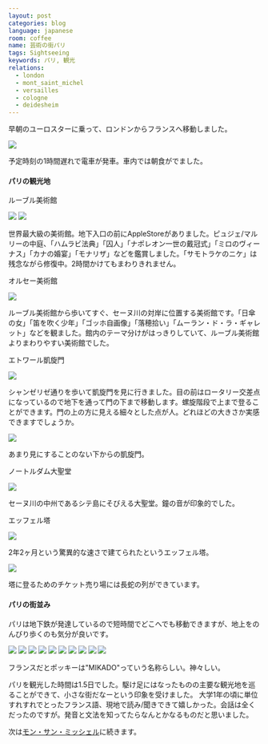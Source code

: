 ```yaml
---
layout: post
categories: blog
language: japanese
room: coffee
name: 芸術の街パリ
tags: Sightseeing
keywords: パリ, 観光
relations:
  - london
  - mont_saint_michel
  - versailles
  - cologne
  - deidesheim
---
```


早朝のユーロスターに乗って、ロンドンからフランスへ移動しました。

<img src="https://dl.dropboxusercontent.com/u/12208857/img/paris01.JPG" class="image-on-frame image-fade">

予定時刻の1時間遅れで電車が発車。車内では朝食がでました。

#### パリの観光地

<p class="injection-center">ルーブル美術館</p>

<img src="https://dl.dropboxusercontent.com/u/12208857/img/paris02.JPG" class="image-on-frame image-fade">

<img src="https://dl.dropboxusercontent.com/u/12208857/img/paris02_1.JPG" class="image-on-frame image-fade">

世界最大級の美術館。地下入口の前にAppleStoreがありました。ピュジェ/マルリーの中庭、「ハムラビ法典」「囚人」「ナポレオン一世の戴冠式」「ミロのヴィーナス」「カナの婚宴」「モナリザ」などを鑑賞しました。「サモトラケのニケ」は残念ながら修復中。2時間かけてもまわりきれません。

<p class="injection-center">オルセー美術館</p>

<img src="https://dl.dropboxusercontent.com/u/12208857/img/paris03.JPG" class="image-on-frame image-fade">

ルーブル美術館から歩いてすぐ、セーヌ川の対岸に位置する美術館です。「日傘の女」「笛を吹く少年」「ゴッホ自画像」「落穂拾い」「ムーラン・ド・ラ・ギャレット」などを観ました。館内のテーマ分けがはっきりしていて、ルーブル美術館よりまわりやすい美術館でした。

<p class="injection-center">エトワール凱旋門</p>

<img src="https://dl.dropboxusercontent.com/u/12208857/img/paris04.JPG" class="image-on-frame image-fade">

シャンゼリゼ通りを歩いて凱旋門を見に行きました。目の前はロータリー交差点になっているので地下を通って門の下まで移動します。螺旋階段で上まで登ることができます。門の上の方に見える細々とした点が人。どれほどの大きさか実感できますでしょうか。

<img src="https://dl.dropboxusercontent.com/u/12208857/img/paris05.JPG" class="image-on-frame image-fade">

あまり見にすることのない下からの凱旋門。

<p class="injection-center">ノートルダム大聖堂</p>

<img src="https://dl.dropboxusercontent.com/u/12208857/img/paris07.JPG" class="image-on-frame-small image-fade">

セーヌ川の中州であるシテ島にそびえる大聖堂。鐘の音が印象的でした。

<p class="injection-center">エッフェル塔</p>

<img src="https://dl.dropboxusercontent.com/u/12208857/img/paris08.JPG" class="image-on-frame image-fade">

2年2ヶ月という驚異的な速さで建てられたというエッフェル塔。

<img src="https://dl.dropboxusercontent.com/u/12208857/img/paris09.JPG" class="image-on-frame image-fade">

塔に登るためのチケット売り場には長蛇の列ができています。

#### パリの街並み

パリは地下鉄が発達しているので短時間でどこへでも移動できますが、地上をのんびり歩くのも気分が良いです。

<img src="https://dl.dropboxusercontent.com/u/12208857/img/paris11.JPG" class="image-on-frame image-fade">

<img src="https://dl.dropboxusercontent.com/u/12208857/img/paris12.JPG" class="image-on-frame image-fade">

<img src="https://dl.dropboxusercontent.com/u/12208857/img/paris13.JPG" class="image-on-frame image-fade">

<img src="https://dl.dropboxusercontent.com/u/12208857/img/paris14.JPG" class="image-on-frame image-fade">

<img src="https://dl.dropboxusercontent.com/u/12208857/img/paris15.JPG" class="image-on-frame image-fade">

<img src="https://dl.dropboxusercontent.com/u/12208857/img/paris16.JPG" class="image-on-frame image-fade">

<img src="https://dl.dropboxusercontent.com/u/12208857/img/paris21.JPG" class="image-on-frame image-fade">

<img src="https://dl.dropboxusercontent.com/u/12208857/img/paris22.JPG" class="image-on-frame image-fade">

<img src="https://dl.dropboxusercontent.com/u/12208857/img/paris23.JPG" class="image-on-frame image-fade">

<img src="https://dl.dropboxusercontent.com/u/12208857/img/paris24.JPG" class="image-on-frame image-fade">

フランスだとポッキーは"MIKADO"っていう名称らしい。神々しい。

パリを観光した時間は1.5日でした。駆け足にはなったものの主要な観光地を巡ることができて、小さな街だなーという印象を受けました。
大学1年の頃に単位すれすれでとったフランス語、現地で読み/聞きできて嬉しかった。会話は全くだったのですが。発音と文法を知ってたらなんとかなるものだと思いました。

次は[モン・サン・ミッシェル](http://mrk1869.com/blog/mont_saint_michel/)に続きます。
